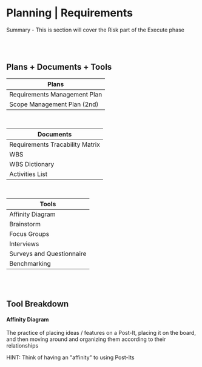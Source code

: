 # Planning | Requirements

Summary - This is section will cover the Risk part of the Execute phase

<br><br>

## Plans + Documents + Tools

| Plans                        |
| ---------------------------- |
| Requirements Management Plan |
| Scope Management Plan (2nd)  |

<br>

| Documents                       |
| ------------------------------- |
| Requirements Tracability Matrix |
| WBS                             |
| WBS Dictionary                  |
| Activities List                 |

<br>

| Tools                     |
| ------------------------- |
| Affinity Diagram          |
| Brainstorm                |
| Focus Groups              |
| Interviews                |
| Surveys and Questionnaire |
| Benchmarking              |

<br><br>

## Tool Breakdown

#### Affinity Diagram

The practice of placing ideas / features on a Post-It, placing it on the board, and then moving around and organizing them according to their relationships

HINT: Think of having an "affinity" to using Post-Its
